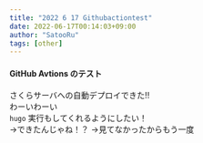 ```yaml
---
title: "2022 6 17 Githubactiontest"
date: 2022-06-17T00:14:03+09:00
author: "SatooRu"
tags: [other]
---
```



#### GitHub Avtions のテスト
さくらサーバへの自動デプロイできた!!  
わーいわーい  
`hugo` 実行もしてくれるようにしたい！  
→できたんじゃね！？
→見てなかったからもう一度